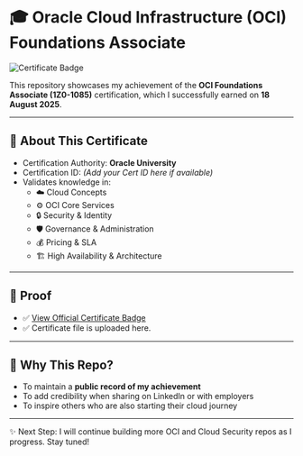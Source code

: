 # 🎓 Oracle Cloud Infrastructure (OCI) Foundations Associate

![Certificate Badge](oci-foundation-certificate.png)

This repository showcases my achievement of the **OCI Foundations Associate (1Z0-1085)** certification, which I successfully earned on **18 August 2025**.  

---

## 📌 About This Certificate
- Certification Authority: **Oracle University**
- Certification ID: *(Add your Cert ID here if available)*
- Validates knowledge in:
  - ☁️ Cloud Concepts  
  - ⚙️ OCI Core Services  
  - 🔒 Security & Identity  
  - 🛡️ Governance & Administration  
  - 💰 Pricing & SLA  
  - 🏗️ High Availability & Architecture  

---

## 📸 Proof
- ✅ [View Official Certificate Badge](https://catalog-education.oracle.com/pls/certview/sharebadge?id=3CD801BF84A63C8A8A84F994C3565ADA4776D9C3B0552B472005AD17575111C2)  
- ✅ Certificate file is uploaded here.
 

---

## 🚀 Why This Repo?
- To maintain a **public record of my achievement**  
- To add credibility when sharing on LinkedIn or with employers  
- To inspire others who are also starting their cloud journey  

---
✨ Next Step: I will continue building more OCI and Cloud Security repos as I progress. Stay tuned!  

